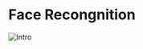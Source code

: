 # Face Recongnition
![Intro](https://github.com/user-attachments/assets/030722b6-f96d-4dd3-b463-6aaea1b9e368)
